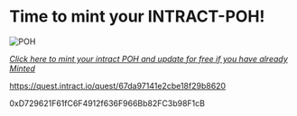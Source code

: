 # Time to mint your INTRACT-POH!

![POH](https://github.com/user-attachments/assets/14d5a901-a1f4-4fbf-aed9-c5b8098af55e)

*[Click here to mint your intract POH and update for free if you have already Minted](https://persona.intract.io/proof-of-humanity?pohReferralCode=4Im5o3 
)*


https://quest.intract.io/quest/67da97141e2cbe18f29b8620

0xD729621F61fC6F4912f636F966Bb82FC3b98F1cB
